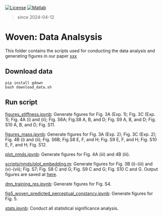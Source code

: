 [![License](https://img.shields.io/badge/license-MIT-green.svg)](https://opensource.org/licenses/MIT)
[![Matlab](https://img.shields.io/badge/language-Python-red.svg)]()

> since 2024-04-12


# Woven: Data Analsysis
This folder contains the scripts used for conducting the data analysis and generating figures in our paper [xxx](https://)

## Download data

```
pip install gdown
bash download_data.sh
```

## Run script
[figures_stiffness.ipynb](https://github.com/CNCLgithub/cloth-intuitive-physics_analysis/blob/main/figures_stiffness.ipynb): Generate figures for Fig. 3A (Exp. 1); Fig. 3C (Exp. 1); Fig. 4A (i) and (ii); Fig. S6A; Fig.S8 A, B, and D; Fig. S9 A, B, and D; Fig. S10 A, B, and D; Fig. S11.

[figures_mass.ipynb](https://github.com/CNCLgithub/cloth-intuitive-physics_analysis/blob/main/figures_mass.ipynb): Generate figures for Fig. 3A (Exp. 2); Fig. 3C (Exp. 2); Fig. 4B (i) and (ii); Fig. S6B; Fig.S8 E, F, and H; Fig. S9 E, F, and H; Fig. S10 E, F, and H; Fig. S12.

[plot_nmds.ipynb](https://github.com/CNCLgithub/cloth-intuitive-physics_analysis/blob/main/plot_nmds.ipynb): Generate figures for Fig. 4A (iii) and 4B (iii).

[scripts/nmds/plot_embedding.m](https://github.com/CNCLgithub/cloth-intuitive-physics_analysis/blob/main/scripts/nmds/plot_embedding.m): Generate figures for Fig. 3B (i)-(iii) and (v)-(vii); Fig. S7; Fig. S8 C and G; Fig. S9 C and G; Fig. S10 C and G. Output figures are saved at [here](https://github.com/CNCLgithub/cloth-intuitive-physics_analysis/tree/main/scripts/nmds/output/fig).


[dnn_training_res.ipynb](https://github.com/CNCLgithub/cloth-intuitive-physics_analysis/blob/main/dnn_training_res.ipynb):  Generate figures for Fig. S4.

[fig5_woven_predicted_perceptual_constancy.ipynb](https://github.com/CNCLgithub/cloth-intuitive-physics_analysis/blob/main/fig5_woven_predicted_perceptual_constancy.ipynb): Generate figures for Fig. 5.

[stats.ipynb](https://github.com/CNCLgithub/cloth-intuitive-physics_analysis/blob/main/stats.ipynb): Conduct all statistical significance analysis.




